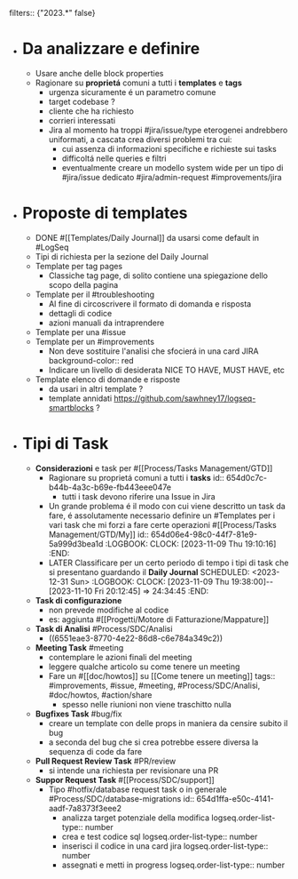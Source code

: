 filters:: {"2023.*" false}

- # Da analizzare e definire
	- Usare anche delle block properties
	- Ragionare su **proprietá** comuni a tutti i **templates** e **tags**
		- urgenza sicuramente é un parametro comune
		- target codebase ?
		- cliente che ha richiesto
		- corrieri interessati
		- Jira al momento ha troppi #jira/issue/type eterogenei  andrebbero uniformati, a cascata crea diversi problemi tra cui:
			- cui assenza di informazioni specifiche e richieste sui tasks
			- difficoltá nelle queries e filtri
			- eventualmente creare un modello system wide per un tipo di #jira/issue dedicato #jira/admin-request #improvements/jira
- # Proposte di templates
	- DONE #[[Templates/Daily Journal]] da usarsi come default in #LogSeq
	- Tipi di richiesta per la sezione del Daily Journal
	- Template per tag pages
		- Classiche tag page, di solito contiene una spiegazione dello scopo della pagina
	- Template per il #troubleshooting
		- Al fine di circoscrivere il formato di domanda e risposta
		- dettagli di codice
		- azioni manuali da intraprendere
	- Template per una #issue
	- Template per un #improvements
		- Non deve sostituire l'analisi che sfocierá in una card JIRA
		  background-color:: red
		- Indicare un livello di desiderata NICE TO HAVE, MUST HAVE, etc
	- Template elenco di domande e risposte
		- da usari in altri template ?
		- template annidati https://github.com/sawhney17/logseq-smartblocks ?
- # Tipi di Task
	- **Considerazioni** e task per #[[Process/Tasks Management/GTD]]
		- Ragionare su proprietá comuni a tutti i **tasks**
		  id:: 654d0c7c-b44b-4a3c-b69e-fb443eee047e
			- tutti i task devono riferire una Issue in Jira
		- Un grande problema é il modo con cui viene descritto un task da fare, é assolutamente necessario definire un #Templates per i vari task che mi forzi a fare certe operazioni #[[Process/Tasks Management/GTD/My]]
		  id:: 654d06e4-98c0-44f7-81e9-5a999d3bea1d
		  :LOGBOOK:
		  CLOCK: [2023-11-09 Thu 19:10:16]
		  :END:
		- LATER Classificare per un certo periodo di tempo i tipi di task che si presentano guardando il **Daily Journal**
		  SCHEDULED: <2023-12-31 Sun>
		  :LOGBOOK:
		  CLOCK: [2023-11-09 Thu 19:38:00]--[2023-11-10 Fri 20:12:45] =>  24:34:45
		  :END:
	- **Task di configurazione**
		- non prevede modifiche al codice
		- es: aggiunta #[[Progetti/Motore di Fatturazione/Mappature]]
	- **Task di Analisi** #Process/SDC/Analisi
		- ((6551eae3-8770-4e22-86d8-c6e784a349c2))
	- **Meeting Task** #meeting
		- contemplare le azioni finali del  meeting
		- leggere qualche articolo su come tenere un meeting
		- Fare un #[[doc/howtos]] su [[Come tenere un meeting]]
		  tags::  #improvements, #issue, #meeting, #Process/SDC/Analisi, #doc/howtos, #action/share
			- spesso nelle riunioni non viene traschitto nulla
	- **Bugfixes Task** #bug/fix
		- creare un template con delle props in maniera da censire subito il bug
		- a seconda del bug che si crea potrebbe essere diversa la sequenza di code da fare
	- **Pull Request Review Task** #PR/review
		- si intende una richiesta per revisionare una PR
	- **Suppor Request Task** #[[Process/SDC/support]]
		- Tipo #hotfix/database request task o in generale #Process/SDC/database-migrations
		  id:: 654d1ffa-e50c-4141-aadf-7a8373f3eee2
			- analizza target potenziale della modifica
			  logseq.order-list-type:: number
			- crea e test codice sql
			  logseq.order-list-type:: number
			- inserisci il codice in una card jira 
			  logseq.order-list-type:: number
			- assegnati e metti in progress
			  logseq.order-list-type:: number